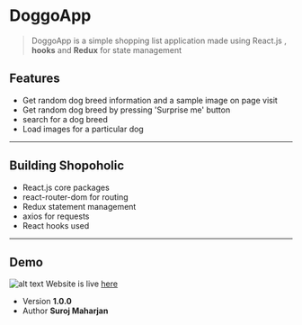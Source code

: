 # DoggoApp

> DoggoApp is a simple shopping list application made using React.js , **hooks** and **Redux** for state management

## Features

- Get random dog breed information and a sample image on page visit
- Get random dog breed by pressing 'Surprise me' button
- search for a dog breed
- Load images for a particular dog

---

## Building Shopoholic

- React.js core packages
- react-router-dom for routing
- Redux statement management
- axios for requests
- React hooks used

---

## Demo

![alt text](https://surojmaharjan0.github.io/projectimages/images/doggoapp.PNG)
Website is live [here](https://doggoapp.netlify.app/)

- Version **1.0.0**
- Author **Suroj Maharjan**

